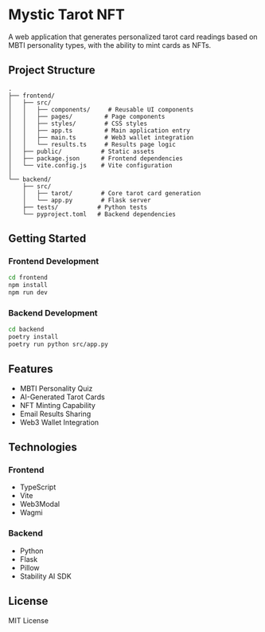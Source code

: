# Mystic Tarot NFT

A web application that generates personalized tarot card readings based on MBTI personality types, with the ability to mint cards as NFTs.

## Project Structure

```
.
├── frontend/
│   ├── src/
│   │   ├── components/     # Reusable UI components
│   │   ├── pages/         # Page components
│   │   ├── styles/        # CSS styles
│   │   ├── app.ts         # Main application entry
│   │   ├── main.ts        # Web3 wallet integration
│   │   └── results.ts     # Results page logic
│   ├── public/           # Static assets
│   ├── package.json      # Frontend dependencies
│   └── vite.config.js    # Vite configuration
│
└── backend/
    ├── src/
    │   ├── tarot/        # Core tarot card generation
    │   └── app.py        # Flask server
    ├── tests/           # Python tests
    └── pyproject.toml   # Backend dependencies
```

## Getting Started

### Frontend Development
```bash
cd frontend
npm install
npm run dev
```

### Backend Development
```bash
cd backend
poetry install
poetry run python src/app.py
```

## Features

- MBTI Personality Quiz
- AI-Generated Tarot Cards
- NFT Minting Capability
- Email Results Sharing
- Web3 Wallet Integration

## Technologies

### Frontend
- TypeScript
- Vite
- Web3Modal
- Wagmi

### Backend
- Python
- Flask
- Pillow
- Stability AI SDK

## License

MIT License
